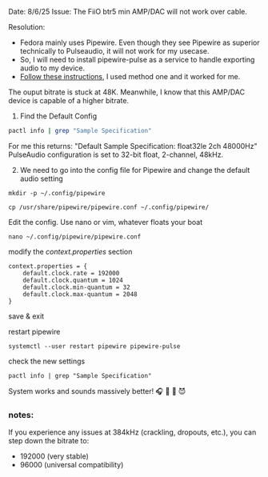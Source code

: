 Date: 8/6/25
Issue: The FiiO btr5 min AMP/DAC will not work over cable.

Resolution: 

- Fedora mainly uses Pipewire. Even though they see Pipewire as superior technically to Pulseaudio, it will not work for my usecase. 
- So, I will need to install pipewire-pulse as a service to handle exporting audio to my device.
- [Follow these instructions](https://idroot.us/install-pulseaudio-fedora-42/), I used method one and it worked for me.

The ouput bitrate is stuck at 48K. Meanwhile, I know that this AMP/DAC device is capable of a higher bitrate.

1. Find the Default Config
``` bash
pactl info | grep "Sample Specification"
```
For me this returns: "Default Sample Specification: float32le 2ch 48000Hz"
PulseAudio configuration is set to 32-bit float, 2-channel, 48kHz.

2. We need to go into the config file for Pipewire and change the default audio setting
```
mkdir -p ~/.config/pipewire
```
```
cp /usr/share/pipewire/pipewire.conf ~/.config/pipewire/
```
Edit the config. Use nano or vim, whatever floats your boat
```
nano ~/.config/pipewire/pipewire.conf
```
modify the *context.properties* section
```
context.properties = {
    default.clock.rate = 192000
    default.clock.quantum = 1024
    default.clock.min-quantum = 32
    default.clock.max-quantum = 2048
}
```
save & exit

restart pipewire
```
systemctl --user restart pipewire pipewire-pulse
```
check the new settings
```
pactl info | grep "Sample Specification"
```

System works and sounds massively better! 🎧 🥁 🤘 😈

### notes:

If you experience any issues at 384kHz (crackling, dropouts, etc.), you can step down the bitrate to:
- 192000 (very stable)
- 96000 (universal compatibility)
